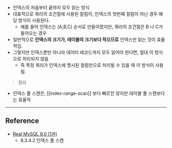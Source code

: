- 인덱스의 처음부터 끝까지 모두 읽는 방식
- 대표적으로 쿼리의 조건절에 사용된 칼럼이, 인덱스의 첫번째 컬럼이 아닌 경우 해당 방식이 사용된다.
	- 예를 들어 인덱스는 (A,B,C) 순서로 만들어졌지만, 쿼리의 조건절은 B 나 C가 들어오는 경우
- 일반적으로 **인덱스의 크기가, 테이블의 크기보다 작으므로** 인덱스만 읽는 것이 효율적임.
- 그렇지만 인덱스뿐만 아니라 데이터 레코드까지 모두 읽어야 한다면, 절대 이 방식으로 처리되지 않음
	- 즉 특정 쿼리가 인덱스에 명시된 컬럼만으로 처리될 수 있을 때 이 방식이 사용됨.

> 정리

- 인덱스 풀 스캔은, [[index-range-scan]] 보다 빠르진 않지만 테이블 풀 스캔보다는 효율적

---
## Reference
 -  [Real MySQL 8.0 (1권)](https://product.kyobobook.co.kr/detail/S000001766482)
	- 8.3.4.2 인덱스 풀 스캔